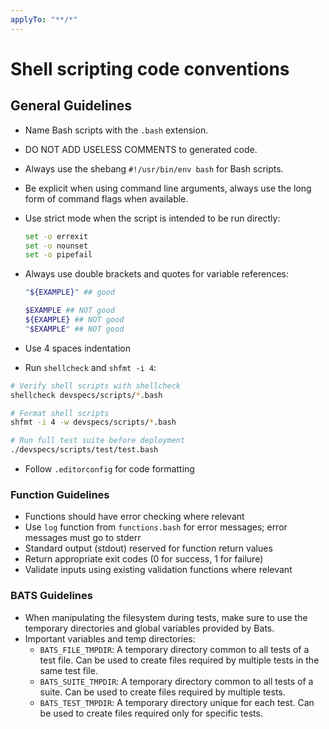 ```yaml
---
applyTo: "**/*"
---
```


# Shell scripting code conventions

## General Guidelines

- Name Bash scripts with the `.bash` extension.

- DO NOT ADD USELESS COMMENTS to generated code.

- Always use the shebang `#!/usr/bin/env bash` for Bash scripts.

- Be explicit when using command line arguments, always use the long form of command flags when available.

- Use strict mode when the script is intended to be run directly:

  ```bash
  set -o errexit
  set -o nounset
  set -o pipefail
  ```

- Always use double brackets and quotes for variable references:

  ```sh
  "${EXAMPLE}" ## good
  ```

  ```sh
  $EXAMPLE ## NOT good
  ${EXAMPLE} ## NOT good
  "$EXAMPLE" ## NOT good
  ```

- Use 4 spaces indentation

- Run `shellcheck` and `shfmt -i 4`:

```bash
# Verify shell scripts with shellcheck
shellcheck devspecs/scripts/*.bash

# Format shell scripts
shfmt -i 4 -w devspecs/scripts/*.bash

# Run full test suite before deployment
./devspecs/scripts/test/test.bash
```

- Follow `.editorconfig` for code formatting

### Function Guidelines

- Functions should have error checking where relevant
- Use `log` function from `functions.bash` for error messages; error messages must go to stderr
- Standard output (stdout) reserved for function return values
- Return appropriate exit codes (0 for success, 1 for failure)
- Validate inputs using existing validation functions where relevant

### BATS Guidelines

- When manipulating the filesystem during tests, make sure to use the temporary directories and global variables provided by Bats.
- Important variables and temp directories:
  - `BATS_FILE_TMPDIR`: A temporary directory common to all tests of a test file. Can be used to create files required by multiple tests in the same test file.
  - `BATS_SUITE_TMPDIR`: A temporary directory common to all tests of a suite. Can be used to create files required by multiple tests.
  - `BATS_TEST_TMPDIR`: A temporary directory unique for each test. Can be used to create files required only for specific tests.
